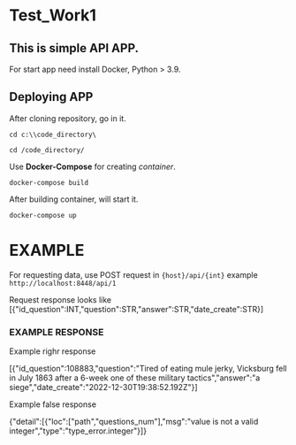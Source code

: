 # Test_Work1
## This is simple API APP.

For start app need install Docker, Python > 3.9.
## Deploying APP
After cloning repository, go in it.

`cd c:\\code_directory\`

`cd /code_directory/`

Use **Docker-Compose** for creating *container*.

`docker-compose build`

After building container, will start it.

`docker-compose up`

# EXAMPLE
For requesting data, use POST request in
`{host}/api/{int}` example `http://localhost:8448/api/1`

Request response looks like [{"id_question":INT,"question":STR,"answer":STR,"date_create":STR}]

### EXAMPLE RESPONSE

Example righr response

[{"id_question":108883,"question":"Tired of eating mule jerky, Vicksburg fell in July 1863 after a 6-week one of these military tactics","answer":"a siege","date_create":"2022-12-30T19:38:52.192Z"}]

Example false response

{"detail":[{"loc":["path","questions_num"],"msg":"value is not a valid integer","type":"type_error.integer"}]}
